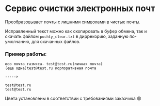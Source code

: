 # Сервис очистки электронных почт
Преобразовывает почты с лишними символами в чистые почты.

Исправленный текст можно как скопировать в буфер обмена, так и скачать файлом ```pochty_clear.txt``` в диррекорию, заданную по-умолчанию, для скачанных файлов.
### Пример работы:
```
ооо почта газмяса- test@test.ru(личная почта)
(еще одна)test@test.ru корпоративная почта

----->

test@test.ru
test@test.ru
```
Цвета установлены в соответствии с требованиями заказчика :smile: